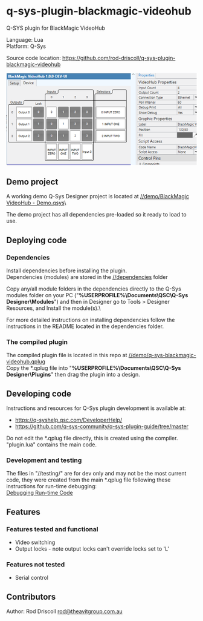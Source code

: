# q-sys-plugin-blackmagic-videohub

Q-SYS plugin for BlackMagic VideoHub

Language: Lua\
Platform: Q-Sys

Source code location: <https://github.com/rod-driscoll/q-sys-plugin-blackmagic-videohub>

![Matrix switcher tab](https://github.com/rod-driscoll/q-sys-plugin-blackmagic-videohub/blob/main/content/images/ui-tab-matrix-switcher.png)

## Demo project

A working demo Q-Sys Designer project is located at [//demo/BlackMagic VideoHub - Demo.qsys](https://github.com/rod-driscoll/q-sys-blackmagic-videohub/blob/main/demo/BlackMagic%20VideoHub%20-%20DEV.qsys)\

The demo project has all dependencies pre-loaded so it ready to load to use.

## Deploying code

### Dependencies

Install dependencies before installing the plugin.\
Dependencies (modules) are stored in the [//dependencies](https://github.com/rod-driscoll/q-sys-blackmagic-videohub/blob/main/dependencies/) folder

Copy any/all module folders in the dependencies directly to the Q-Sys modules folder on your PC ("**%USERPROFILE%\Documents\QSC\Q-Sys Designer\Modules**") and then in Designer go to Tools > Designer Resources, and Install the module(s).\

For more detailed instructions on installing dependencies follow the instructions in the README located in the dependencies folder.

### The compiled plugin

The compiled plugin file is located in this repo at [//demo/q-sys-blackmagic-videohub.qplug](https://github.com/rod-driscoll/q-sys-blackmagic-videohub/blob/main/demo/q-sys-blackmagic-videohub.qplug)\
Copy the *.qplug file into "**%USERPROFILE%\Documents\QSC\Q-Sys Designer\Plugins**" then drag the plugin into a design.

## Developing code

Instructions and resources for Q-Sys plugin development is available at:

* <https://q-syshelp.qsc.com/DeveloperHelp/>
* <https://github.com/q-sys-community/q-sys-plugin-guide/tree/master>

Do not edit the *.qplug file directly, this is created using the compiler.
"plugin.lua" contains the main code.

### Development and testing

The files in "//testing/" are for dev only and may not be the most current code, they were created from the main *.qplug file following these instructions for run-time debugging:\
[Debugging Run-time Code](https://q-syshelp.qsc.com/DeveloperHelp/#Getting_Started/Building_a_Plugin.htm?TocPath=Getting%2520Started%257C_____3)

## Features

### Features tested and functional

* Video switching
* Output locks - note output locks can't override locks set to 'L'
  
### Features not tested

* Serial control

## Contributors

Author: Rod Driscoll <rod@theavitgroup.com.au>
